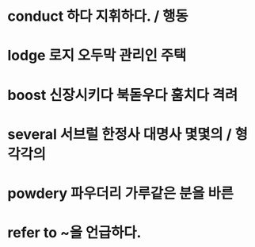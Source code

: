 # conduct 하다 지휘하다. / 행동
 
 # lodge 로지 오두막 관리인 주택
 
 # boost 신장시키다 북돋우다 훔치다 격려 
 
 # several 서브럴 한정사 대명사 몇몇의 / 형 각각의 
 
 # powdery 파우더리 가루같은 분을 바른
 
 # refer to ~을 언급하다. 
 
#
